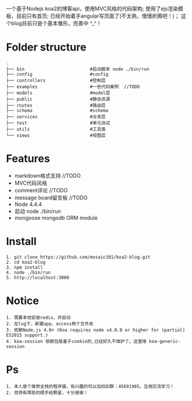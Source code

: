 一个基于Nodejs koa2的博客api，使用MVC风格的代码架构;
使用了ejs渲染模板，目前只有首页;
已经开始着手angular写页面了(不太熟，慢慢折腾吧！)；
这个blog目前只是个基本雏形，完善中 ^_^！


Folder structure
=====

```
.
├── bin                         #启动脚本 node ./bin/run
├── config                      #config
├── controllers                 #控制层
├── examples                    #一些代码案例  //TODO
├── models                      #model层
├── public                      #静态资源
├── routes                      #路由层
├── schema                      #schema
├── services                    #业务层
├── test                        #单元测试
├── utils                       #工具类
└── views                       #视图层

```

Features
=====
* markdown格式支持        //TODO
* MVC代码风格
* comment评论            //TODO
* message board留言板    //TODO
* Node 4.4.4
* 启动 node ./bin/run
* mongoose mongodb ORM module

Install
=====
    1. git clone https://github.com/mosaic101/koa2-blog.git
    2. cd koa2-blog
    3. npm install
    4. node ./bin/run
    5. http://localhost:3000

Notice
=====
    1. 需要本地安装redis，并启动
    2. 在log下，新建app、access两个文件夹
    3. 依赖Node.js 4.0+ (Koa requires node v4.0.0 or higher for (partial) ES2015 support.)
    4. koa-session 依赖包是基于cookie的,已经好久不维护了。这里用 koa-generic-session

Ps
=====
    1. 本人是个推崇全栈的程序猿，有兴趣的可以加扣扣群：45691985，互相交流学习！
    2. 觉得有帮助的顺手给颗星，十分谢谢！
